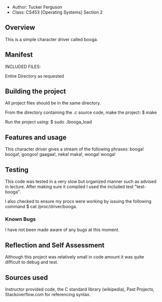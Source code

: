 
* Author: Tucker Ferguson
* Class: CS453 [Operating Systems] Section 2


## Overview

This is a simple character driver called booga. 

## Manifest

INCLUDED FILES:

Entire Directory as requested

## Building the project

All project files should be in the same directory.

From the directory containing the .c source code, make the project:
    $ make

Run the project using:
    $ sudo ./booga_load


## Features and usage

This character driver gives a stream of the following phrases:
booga! booga!, googoo! gaagaa!, neka! maka!, wooga! wooga!

## Testing

This code was tested in a very slow but organized manner such as advised in lecture. After making sure it compiled I used the included test "test-booga".

I also checked to ensure my procs were working by issuing the following command $ cat /proc/driver/booga.


### Known Bugs

I have not been made aware of any bugs at this moment.


## Reflection and Self Assessment

Although this project was relatively small in code amount it was quite difficult to debug and test.

## Sources used

Instructor provided code, the C standard library (wikipedia),
Past Projects, Stackoverflow.com for referencing syntax.
